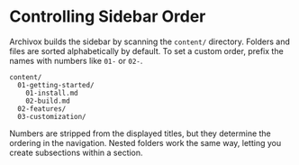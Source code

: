 # Controlling Sidebar Order

Archivox builds the sidebar by scanning the `content/` directory. Folders and files are sorted alphabetically by default. To set a custom order, prefix the names with numbers like `01-` or `02-`.

```
content/
  01-getting-started/
    01-install.md
    02-build.md
  02-features/
  03-customization/
```

Numbers are stripped from the displayed titles, but they determine the ordering in the navigation. Nested folders work the same way, letting you create subsections within a section.
